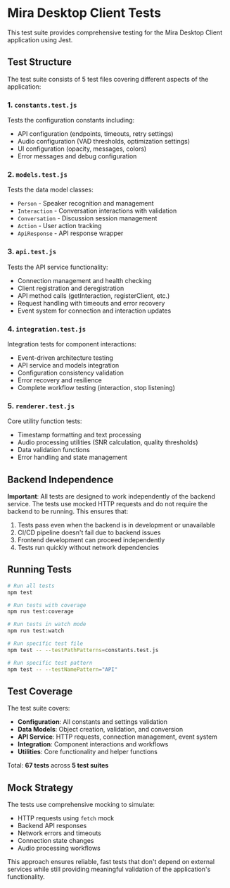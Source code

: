 # Mira Desktop Client Tests

This test suite provides comprehensive testing for the Mira Desktop Client application using Jest.

## Test Structure

The test suite consists of 5 test files covering different aspects of the application:

### 1. `constants.test.js`
Tests the configuration constants including:
- API configuration (endpoints, timeouts, retry settings)
- Audio configuration (VAD thresholds, optimization settings)
- UI configuration (opacity, messages, colors)
- Error messages and debug configuration

### 2. `models.test.js`
Tests the data model classes:
- `Person` - Speaker recognition and management
- `Interaction` - Conversation interactions with validation
- `Conversation` - Discussion session management
- `Action` - User action tracking
- `ApiResponse` - API response wrapper

### 3. `api.test.js`
Tests the API service functionality:
- Connection management and health checking
- Client registration and deregistration
- API method calls (getInteraction, registerClient, etc.)
- Request handling with timeouts and error recovery
- Event system for connection and interaction updates

### 4. `integration.test.js`
Integration tests for component interactions:
- Event-driven architecture testing
- API service and models integration
- Configuration consistency validation
- Error recovery and resilience
- Complete workflow testing (interaction, stop listening)

### 5. `renderer.test.js`
Core utility function tests:
- Timestamp formatting and text processing
- Audio processing utilities (SNR calculation, quality thresholds)
- Data validation functions
- Error handling and state management

## Backend Independence

**Important**: All tests are designed to work independently of the backend service. The tests use mocked HTTP requests and do not require the backend to be running. This ensures that:

1. Tests pass even when the backend is in development or unavailable
2. CI/CD pipeline doesn't fail due to backend issues
3. Frontend development can proceed independently
4. Tests run quickly without network dependencies

## Running Tests

```bash
# Run all tests
npm test

# Run tests with coverage
npm run test:coverage

# Run tests in watch mode
npm run test:watch

# Run specific test file
npm test -- --testPathPatterns=constants.test.js

# Run specific test pattern
npm test -- --testNamePattern="API"
```

## Test Coverage

The test suite covers:
- **Configuration**: All constants and settings validation
- **Data Models**: Object creation, validation, and conversion
- **API Service**: HTTP requests, connection management, event system
- **Integration**: Component interactions and workflows
- **Utilities**: Core functionality and helper functions

Total: **67 tests** across **5 test suites**

## Mock Strategy

The tests use comprehensive mocking to simulate:
- HTTP requests using `fetch` mock
- Backend API responses
- Network errors and timeouts
- Connection state changes
- Audio processing workflows

This approach ensures reliable, fast tests that don't depend on external services while still providing meaningful validation of the application's functionality.